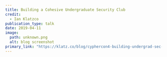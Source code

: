 ```yaml
---
title: Building a Cohesive Undergraduate Security Club
credit:
  - Ian Klatzco
publication_type: talk
date: 2019-04-11
image:
  path: unknown.png
  alt: blog screenshot
primary_link: "https://klatz.co/blog/cyphercon4-building-undergrad-sec-clubs "
---
```

